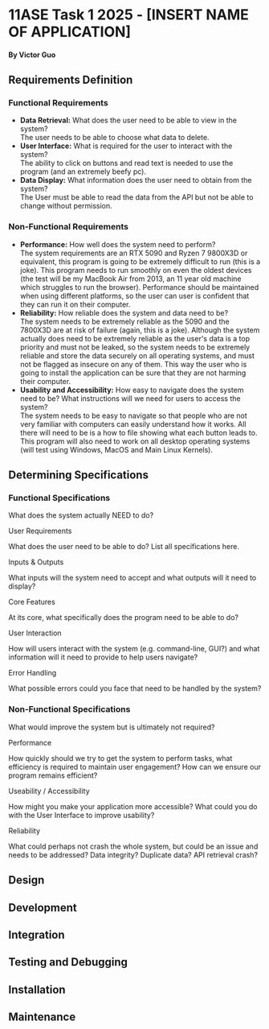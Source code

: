 # 11ASE Task 1 2025 - [INSERT NAME OF APPLICATION]

#### By Victor Guo

## Requirements Definition
### Functional Requirements
* **Data Retrieval:** What does the user need to be able to view in the system?\
 The user needs to be able to choose what data to delete.
* **User Interface:** What is required for the user to interact with the system?\
 The ability to click on buttons and read text is needed to use the program (and an extremely beefy pc).
* **Data Display:** What information does the user need to obtain from the system?\
 The User must be able to read the data from the API but not be able to change without permission.
### Non-Functional Requirements
* **Performance:** How well does the system need to perform?\
 The system requirements are an RTX 5090 and Ryzen 7 9800X3D or equivalent, this program is going to be extremely difficult to run (this is a joke). This program needs to run smoothly on even the oldest devices (the test will be my MacBook Air from 2013, an 11 year old machine which struggles to run the browser). Performance should be maintained when using different platforms, so the user can user is confident that they can run it on their computer.
* **Reliability:** How reliable does the system and data need to be?\
 The system needs to be extremely reliable as the 5090 and the 7800X3D are at risk of failure (again, this is a joke). Although the system actually does need to be extremely reliable as the user's data is a top priority and must not be leaked, so the system needs to be extremely reliable and store the data securely on all operating systems, and must not be flagged as insecure on any of them. This way the user who is going to install the application can be sure that they are not harming their computer.
* **Usability and Accessibility:** How easy to navigate does the system need to be?
 What instructions will we need for users to access the system?\
  The system needs to be easy to navigate so that people who are not very familiar with computers can easily understand how it works. All there will need to be is a how to file showing what each button leads to. This program will also need to work on all desktop operating systems (will test using Windows, MacOS and Main Linux Kernels).

## Determining Specifications
### Functional Specifications
What does the system actually NEED to do?

User Requirements

What does the user need to be able to do? List all specifications here.

Inputs & Outputs

What inputs will the system need to accept and what outputs will it need to display?

Core Features

At its core, what specifically does the program need to be able to do?

User Interaction

How will users interact with the system (e.g. command-line, GUI?) and what information will it need to provide to help users navigate?

Error Handling

What possible errors could you face that need to be handled by the system?
### Non-Functional Specifications
What would improve the system but is ultimately not required?

Performance

How quickly should we try to get the system to perform tasks, what efficiency is required to maintain user engagement? How can we ensure our program remains efficient?

Useability / Accessibility

How might you make your application more accessible? What could you do with the User Interface to improve usability?

Reliability

What could perhaps not crash the whole system, but could be an issue and needs to be addressed? Data integrity? Duplicate data? API retrieval crash?

## Design

## Development

## Integration

## Testing and Debugging

## Installation

## Maintenance